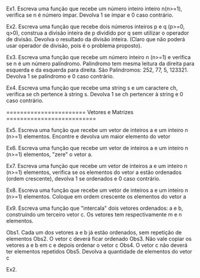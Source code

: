 Ex1. Escreva uma função que recebe um número inteiro inteiro n(n>=1), verifica se n é número ímpar.
Devolva 1 se ímpar e 0 caso contrário.

Ex2. Escreva uma função que recebe dois números inteiros p e q (p>=0, q>0), construa a divisão inteira de p dividido por q sem utilizar o operador de divisão. 
Devolva o resultado da divisão inteira. (Claro que não poderá usar operador de divisão, pois é o problema proposto).

Ex3. Escreva uma função que recebe um número inteiro n (n>=1) e verifica se n é um número palíndromo.
Palindromo tem mesma leitura da direita para esquerda e da esquerda para direita.
São Palindromos: 252, 77, 5, 123321.
Devolva 1 se palíndromo e 0 caso contrário.

Ex4. Escreva uma função que recebe uma string s e um caractere ch, verifica se ch pertence à string s.
Devolva 1 se ch pertencer à string e 0 caso contrário.

======================= Vetores e Matrizes ==========================

Ex5. Escreva uma função que recebe um vetor de inteiros a e um inteiro n (n>=1) elementos. Encontre e devolva um maior elemento do vetor

Ex6. Escreva uma função que recebe um vetor de inteiros a e um inteiro n (n>=1) elementos, "zere" o vetor a.

Ex7. Escreva uma função que recebe um vetor de inteiros a e um inteiro n (n>=1) elementos, verifica se os elementos do vetor a estão ordenados (ordem crescente), devolva 1 se ordenados e 0 caso contrário.

Ex8. Escreva uma função que recebe um vetor de inteiros a e um inteiro n (n>=1) elementos. Coloque em ordem crescente os elementos do vetor a

Ex9. Escreva uma função que "intercala" dois vetores ordenados: a e b, construindo um terceiro vetor c.
Os vetores tem respectivamente m e n elementos.

Obs1. Cada um dos vetores a e b já estão ordenados, sem repetição de elementos
Obs2. O vetor c deverá ficar ordenado
Obs3. Não vale copiar os vetores a e b em c e depois ordenar o vetor c
Obs4. O vetor c não deverá ter elementos repetidos
Obs5. Devolva a quantidade de elementos do vetor c


Ex2.

